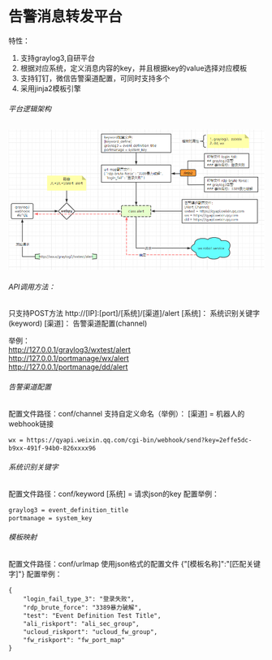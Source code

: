 # 告警消息转发平台
特性：
1. 支持graylog3,自研平台
2. 根据对应系统，定义消息内容的key，并且根据key的value选择对应模板
3. 支持钉钉，微信告警渠道配置，可同时支持多个
4. 采用jinja2模板引擎

###### 平台逻辑架构
![](img/logic.png)

###### API调用方法：
只支持POST方法
http://[IP]:[port]/[系统]/[渠道]/alert 
[系统]： 系统识别关键字(keyword)
[渠道]： 告警渠道配置(channel)

举例：  
http://127.0.0.1/graylog3/wxtest/alert  
http://127.0.0.1/portmanage/wx/alert  
http://127.0.0.1/portmanage/dd/alert  
  
###### 告警渠道配置
配置文件路径：conf/channel
支持自定义命名（举例）：
[渠道] = 机器人的webhook链接
```
wx = https://qyapi.weixin.qq.com/cgi-bin/webhook/send?key=2effe5dc-b9xx-491f-94b0-826xxxx96
```

###### 系统识别关键字
配置文件路径：conf/keyword
[系统] = 请求json的key
配置举例：
```
graylog3 = event_definition_title
portmanage = system_key
```

###### 模板映射
配置文件路径：conf/urlmap
使用json格式的配置文件
{"[模板名称]":"[匹配关键字]"}
配置举例：
```
{
    "login_fail_type_3": "登录失败",
    "rdp_brute_force": "3389暴力破解",
    "test": "Event Definition Test Title",
    "ali_riskport": "ali_sec_group",
    "ucloud_riskport": "ucloud_fw_group",
    "fw_riskport": "fw_port_map"
}
```







